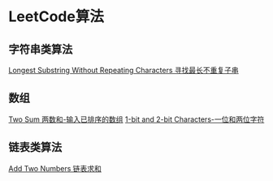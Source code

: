 # LeetCode算法

## 字符串类算法
[Longest Substring Without Repeating Characters 寻找最长不重复子串](https://github.com/lzl471954654/LeetCode/blob/master/src/Longest%20Substring%20Without%20Repeating%20Characters.kt)


## 数组
[Two Sum 两数和-输入已排序的数组](https://github.com/lzl471954654/LeetCode/blob/master/src/TwoSum.java)
[1-bit and 2-bit Characters-一位和两位字符]()
## 链表类算法
[Add Two Numbers  链表求和](https://github.com/lzl471954654/LeetCode/blob/master/src/Add%20Two%20Numbers.kt)


